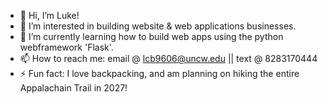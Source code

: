 - 👋 Hi, I’m Luke!
- 👀 I’m interested in building website & web applications businesses.
- 🌱 I’m currently learning how to build web apps using the python webframework 'Flask'.
- 📫 How to reach me: email @ lcb9606@uncw.edu || text @ 8283170444
- ⚡ Fun fact: I love backpacking, and am planning on hiking the entire Appalachain Trail in 2027!

<!---
tarheelfan200/tarheelfan200 is a ✨ special ✨ repository because its `README.md` (this file) appears on your GitHub profile.
You can click the Preview link to take a look at your changes.
--->

